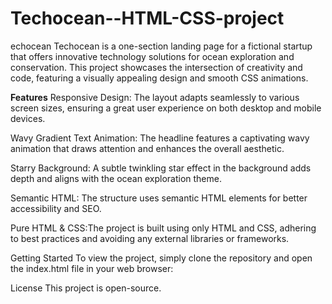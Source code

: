 # Techocean--HTML-CSS-project
echocean Techocean is a one-section landing page for a fictional startup that offers innovative technology solutions for ocean exploration and conservation. This project showcases the intersection of creativity and code, featuring a visually appealing design and smooth CSS animations.

**Features**
Responsive Design: The layout adapts seamlessly to various screen sizes, ensuring a great user experience on both desktop and mobile devices.

Wavy Gradient Text Animation: The headline features a captivating wavy animation that draws attention and enhances the overall aesthetic.

Starry Background: A subtle twinkling star effect in the background adds depth and aligns with the ocean exploration theme.

Semantic HTML: The structure uses semantic HTML elements for better accessibility and SEO.

Pure HTML & CSS:The project is built using only HTML and CSS, adhering to best practices and avoiding any external libraries or frameworks.

Getting Started
To view the project, simply clone the repository and open the index.html file in your web browser:


License
This project is open-source.

